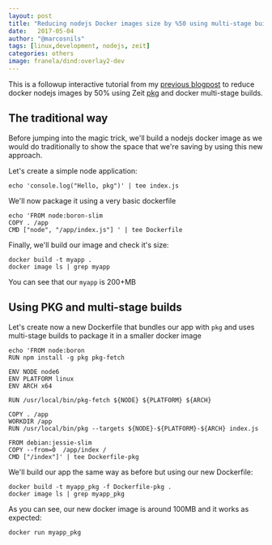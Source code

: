 ```yaml
---
layout: post
title: "Reducing nodejs Docker images size by %50 using multi-stage builds and Zeit pkg."
date:   2017-05-04
author: "@marcosnils"
tags: [linux,development, nodejs, zeit]
categories: others
image: franela/dind:overlay2-dev
---
```


This is a followup interactive tutorial from my [previous blogpost](https://medium.com/@marcosnils/reducing-nodejs-docker-images-size-by-47-using-multi-sage-builds-and-zeit-pkg-360ab8b6c6d2)
to reduce docker nodejs images by 50% using Zeit [pkg](https://github.com/zeit/pkg) and docker multi-stage builds.


## The traditional way

Before jumping into the magic trick, we'll build a nodejs docker image as we would do traditionally to show the
space that we're saving by using this new approach.

Let's create a simple node application:

```.term1
echo 'console.log("Hello, pkg")' | tee index.js
```

We'll now package it using a very basic dockerfile

```.term1
echo 'FROM node:boron-slim
COPY . /app
CMD ["node", "/app/index.js"] ' | tee Dockerfile
```

Finally, we'll build our image and check it's size:

```.term1
docker build -t myapp .
docker image ls | grep myapp
```

You can see that our `myapp` is 200+MB 


## Using PKG and multi-stage builds

Let's create now a new Dockerfile that bundles our app with `pkg` and uses multi-stage builds to package
it in a smaller docker image

```.term1
echo 'FROM node:boron
RUN npm install -g pkg pkg-fetch

ENV NODE node6
ENV PLATFORM linux
ENV ARCH x64

RUN /usr/local/bin/pkg-fetch ${NODE} ${PLATFORM} ${ARCH}

COPY . /app
WORKDIR /app
RUN /usr/local/bin/pkg --targets ${NODE}-${PLATFORM}-${ARCH} index.js

FROM debian:jessie-slim
COPY --from=0  /app/index /
CMD ["/index"]' | tee Dockerfile-pkg
```

We'll build our app the same way as before but using our new Dockerfile:

```.term1
docker build -t myapp_pkg -f Dockerfile-pkg .
docker image ls | grep myapp_pkg
```

As you can see, our new docker image is around 100MB and it works as expected:

```.term1
docker run myapp_pkg
```



